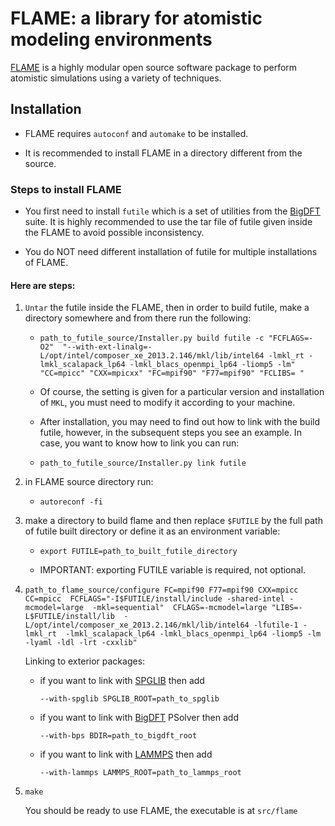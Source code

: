 <!--
<div align="center">
  <img src="https://www.iasbs.ac.ir/~aghasemi/images/logo.png"><br><br>
</div>
-->
[comment]: <> (-----------------)

# FLAME: a library for atomistic modeling environments

[FLAME](flame-code.org) is a highly modular open source software package to perform atomistic simulations using a variety of techniques.

## Installation

* FLAME requires `autoconf` and `automake` to be installed.

* It is recommended to install FLAME in a directory different from the source.

### Steps to install FLAME

* You first need to install `futile` which is
a set of utilities from the [BigDFT](http://bigdft.org) suite.
It is highly recommended to use the tar file of futile given inside the
FLAME to avoid possible inconsistency.

* You do NOT need different installation of futile
for multiple installations of FLAME.

#### Here are steps:

1. `Untar` the futile inside the FLAME, then in order to build futile,
make a directory somewhere and from there run the following:

   - `path_to_futile_source/Installer.py build futile -c "FCFLAGS=-O2" 
     "--with-ext-linalg=-L/opt/intel/composer_xe_2013.2.146/mkl/lib/intel64
     -lmkl_rt -lmkl_scalapack_lp64 -lmkl_blacs_openmpi_lp64 -liomp5 -lm"
     "CC=mpicc" "CXX=mpicxx" "FC=mpif90" "F77=mpif90" "FCLIBS= "`

   - Of course, the setting is given for a particular version and
installation of `MKL`, you must need to modify it according to your machine.

   - After installation, you may need to find out how to link with
the build futile, however, in the subsequent steps you see an
example. In case, you want to know how to link you can run:

   - `path_to_futile_source/Installer.py link futile`

2. in FLAME source directory run:

   - `autoreconf -fi`

3. make a directory to build flame and then replace `$FUTILE` by the
full path of futile built directory or define it as an environment variable:

   - `export FUTILE=path_to_built_futile_directory`

   - IMPORTANT: exporting FUTILE variable is required, not optional.

4. `path_to_flame_source/configure FC=mpif90 F77=mpif90 CXX=mpicc CC=mpicc 
FCFLAGS="-I$FUTILE/install/include -shared-intel -mcmodel=large  -mkl=sequential" 
CFLAGS=-mcmodel=large "LIBS=-L$FUTILE/install/lib 
-L/opt/intel/composer_xe_2013.2.146/mkl/lib/intel64 -lfutile-1 -lmkl_rt 
-lmkl_scalapack_lp64 -lmkl_blacs_openmpi_lp64 -liomp5 -lm -lyaml -ldl -lrt -cxxlib"`

   Linking to exterior packages:

   - if you want to link with [SPGLIB](https://atztogo.github.io/spglib/) then add

     `--with-spglib SPGLIB_ROOT=path_to_spglib`

   - if you want to link with [BigDFT](http://bigdft.org) PSolver then add

     `--with-bps BDIR=path_to_bigdft_root`

   - if you want to link with [LAMMPS](https://lammps.sandia.gov) then add

     `--with-lammps LAMMPS_ROOT=path_to_lammps_root`

4. `make`

   You should be ready to use FLAME, the executable is at `src/flame`
